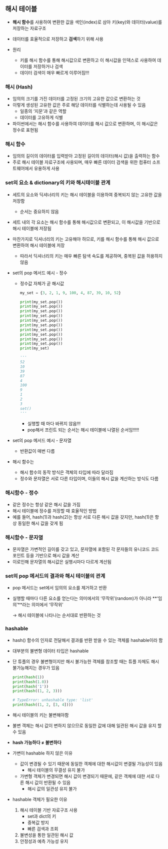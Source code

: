 ## 해시 테이블

- **해시 함수**를 사용하여 변환한 값을 색인(index)로 삼아 키(key)와 데이터(value)를 저장하는 자료구조
- 데이터를 효율적으로 저장하고 **검색**하기 위해 사용

- 원리
    - 키를 해시 함수를 통해 해시값으로 변환하고 이 해시값을 인덱스로 사용하여 데이터를 저장하거나 검색
    - 데이터 검색이 매우 빠르게 이루어짐!!!

### 해시 (Hash)

- 임의의 크기를 가진 데이터를 고정된 크기의 고유한 값으로 변환하는 것
- 이렇게 생성된 고유한 값은 주로 해당 데이터를 식별하는데 사용될 수 있음
    - 일종의 ‘지문’과 같은 역할
    - 데이터를 고유하게 식별
- 파이썬에서는 해시 함수를 사용하여 데이터를 해시 값으로 변환하며, 이 해시값은 정수로 표현됨

### 해시 함수

- 임의의 길이의 데이터를 입력받아 고정된 길이의 데이터(해시 값)을 출력하는 함수
- 주로 해시 테이블 자료구조에 사용되며, 매우 빠른 데이터 검색을 위한 컴퓨터 소프트웨어에서 유용하게 사용

### set의 요소 & dictionary의 키와 해시테이블 관계

- 세트의 요소와 딕셔너리의 키는 해시 테이블을 이용하여 중복되지 않는 고유한 값을 저장함
    - 순서는 중요하지 않음
- 세트 내의 각 요소는 해시 함수를 통해 해시값으로 변환되고, 이 해시값을 기반으로 해시 테이블에 저장됨
- 마찬가지로 딕셔너리의 키는 고유해야 하므로, 키를 해시 함수를 통해 해시 값으로 변환하여 해시 테이블에 저장
    - 따라서 딕셔너리의 키는 매우 빠른 탐색 속도를 제공하며, 중복된 값을 허용하지 않음

- set의 pop 메서드 예시 - 정수
    - 정수값 자체가 곧 해시값
        
        ```python
        my_set = {3, 2, 1, 9, 100, 4, 87, 39, 10, 52}
        
        print(my_set.pop())
        print(my_set.pop())
        print(my_set.pop())
        print(my_set.pop())
        print(my_set.pop())
        print(my_set.pop())
        print(my_set.pop())
        print(my_set.pop())
        print(my_set.pop())
        print(my_set.pop())
        print(my_set)
        
        '''
        52
        10
        39
        87
        4
        100
        9
        1
        2
        3
        set()
        '''
        ```
        
        - 실행할 때 마다 바뀌지 않음!!!
        - pop해서 프린트 되는 순서는 해시 테이블에 나열된 순서임!!!!!
- set의 pop 메서드 예시 - 문자열
    - 반환값이 매번 다름

- 해시 함수는
    - 해시 함수의 동작 방식은 객체의 타입에 따라 달라짐
    - 정수와 문자열은 서로 다른 타입이며, 이들의 해시 값을 계산하는 방식도 다름

### 해시함수 - 정수

- 같은 정수는 항상 같은 해시 값을 가짐
- 해시 테이블에 정수를 저장할 때 효율적인 방법
- 예를 들어, hash(1)과 hash(2)는 항상 서로 다른 해시 값을 갖지만, hash(1)은 항상 동일한 해시 값을 갖게 됨

### 해시함수 - 문자열

- 문자열은 가변적인 길이를 갖고 있고, 문자열에 포함된 각 문자들의 유니코드 코드 포인트 등을 기반으로 해시 값을 계산
- 이로인해 문자열의 해시값은 실행시마다 다르게 계산됨

### set의 pop 메서드의 결과와 해시 테이블의 관계

- pop 메서드는 set에서 임의의 요소를 제거하고 반환
- 실행할 때마다 다른 요소를 얻는다는 의미에서의 ‘무작위’(random)가 아니라 **‘임의’**라는 의미에서 ‘무작위’
    
    → 해시 테이블에 나타나는 순서대로 반환하는 것
    

### hashable

- hash() 함수의 인자로 전달해서 결과를 반환 받을 수 있는 객체를 hashable이라 함
- 대부분의 불변형 데이터 타입은 hashable
- 단 튜플의 경우 불변형이지만 해시 불가능한 객체를 참조할 때는 튜플 자체도 해시 불가능해지는 경우가 있음
    
    ```python
    print(hash(1))
    print(hash(1.0))
    print(hash('1'))
    print(hash((1, 2, 3)))
    
    # TypeError: unhashable type: 'list'
    print(hash((1, 2, [3, 4])))
    ```
    
- 해시 테이블의 키는 불변해야함
- 불변 객체는 해시 값이 변하지 않으므로 동일한 값에 대해 일관된 해시 값을 유지 할 수 있음
- **hash 가능하다 ≠ 불변하다**

- 가변이 hashable 하지 않은 이유
    - 값이 변경될 수 있기 때문에 동일한 객체에 대한 해시값이 변결될 가능성이 있음
        - 해시 테이블의 무결성 유지 불가
    - 가변형 객체가 변경되면 해시 값이 변경되기 때문에, 같은 객체에 대한 서로 다른 해시 값이 반환될 수 있음
        - 해시 값의 일관성 유지 불가

- hashable 객체가 필요한 이유
    1. 해시 테이블 기반 자료구조 사용
        - set과 dict의 키
        - 중복값 방지
        - 빠른 검색과 조회
    2. 불변성을 통한 일관된 해시 값
    3. 안정성과 예측 가능성 유지